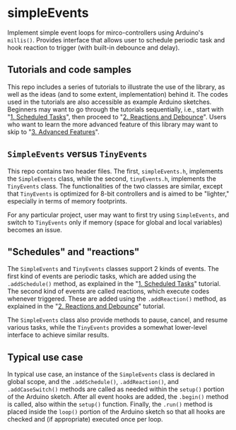 # simpleEvents

Implement simple event loops for mirco-controllers using Arduino's `millis()`. Provides interface that allows user to schedule periodic task and hook reaction to trigger (with built-in debounce and delay).

## Tutorials and code samples

This repo includes a series of tutorials to illustrate the use of the library, as well as the ideas (and to some extent, implementation) behind it. The codes used in the tutorials are also accessible as example Arduino sketches. Beginners may want to go through the tutorials sequentially, i.e., start with "[1. Scheduled Tasks](docs/1_scheduled_tasks.md)", then proceed to "[2. Reactions and Debounce](docs/2_reactions_and_debounce.md)". Users who want to learn the more advanced feature of this library may want to skip to "[3. Advanced Features](docs/3_advanced_features.md)".

## `SimpleEvents` versus `TinyEvents`

This repo contains two header files. The first, `simpleEvents.h`, implements the `SimpleEvents` class, while the second, `tinyEvents.h`, implements the `TinyEvents` class. The functionalities of the two classes are similar, except that `TinyEvents` is optimized for 8-bit controllers and is aimed to be "lighter," especially in terms of memory footprints.

For any particular project, user may want to first try using `SimpleEvents`, and switch to `TinyEvents` only if memory (space for global and local variables) becomes an issue.

## "Schedules" and "reactions"

The `SimpleEvents` and `TinyEvents` classes support 2 kinds of events. The first kind of events are periodic tasks, which are added using the `.addSchedule()` method, as explained in the "[1. Scheduled Tasks](docs/1_scheduled_tasks.md)" tutorial. The second kind of events are called reactions, which execute codes whenever triggered. These are added using the `.addReaction()` method, as explained in the "[2. Reactions and Debounce](docs/2_reactions_and_debounce.md)" tutorial.

The `SimpleEvents` class also provide methods to pause, cancel, and resume various tasks, while the `TinyEvents` provides a somewhat lower-level interface to achieve similar results.

## Typical use case

In typical use case, an instance of the `SimpleEvents` class is declared in global scope, and the `.addSchedule()`, `.addReaction()`, and `.addCaseSwitch()` methods are called as needed within the `setup()` portion of the Arduino sketch. After all event hooks are added, the `.begin()` method is called, also within the `setup()` function. Finally, the `.run()` method is placed inside the `loop()` portion of the Arduino sketch so that all hooks are checked and (if appropriate) executed once per loop.

